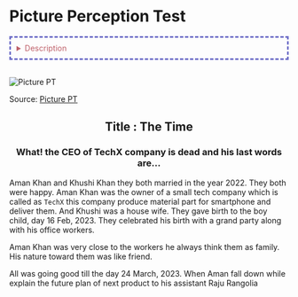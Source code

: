 # Picture Perception Test
<details>  
	<summary style="color:#bf616a;-webkit-user-select: none; -khtml-user-select: none; -moz-user-select: none; -ms-user-select: none; -o-user-select: none; user-select: none;border: 3px; border-color: #6f6fc8; border-style: dashed;padding:10px;">Description</summary>  
	 <ul>
		 <li>Providing students a few picture and let them choose one picture and write a story based on one’s perception.</li>
		<li>Applying mind-mapping technique, creativity, critical thinking skills.</li>
	</ul>
</details>
 
<br/> 

![Picture PT](../../../../../assets/images/picperc.png)

<span>Source</span>: <a href="https://image.slidesharecdn.com/standarizedtests-121230001331-phpapp01/95/standarized-tools-9-638.jpg?cb=1356826549" target="_blank">Picture PT</a>


<h2 align="center">Title : The Time</h2>

<h3 align="center">What! the CEO of TechX company is dead and his last words are...</h3>

Aman Khan and Khushi Khan they both married in the year 2022. They both were happy. Aman Khan was the owner of a small tech company which is called as `TechX` this company produce material part for smartphone and deliver them. And Khushi was a house wife. They gave birth to the boy child, day 16 Feb, 2023. They celebrated his birth with a grand party along with his office workers.

Aman Khan was very close to the workers he always think them as family. His nature toward them was like friend.

All was going good till the day 24 March, 2023. When Aman fall down while explain the future plan of next product to his assistant Raju Rangolia

